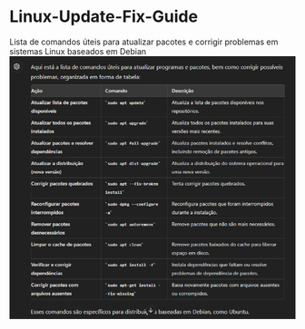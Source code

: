 # Linux-Update-Fix-Guide
Lista de comandos úteis para atualizar pacotes e corrigir problemas em sistemas Linux baseados em Debian
<img src="/imagens/listcomands.png">
